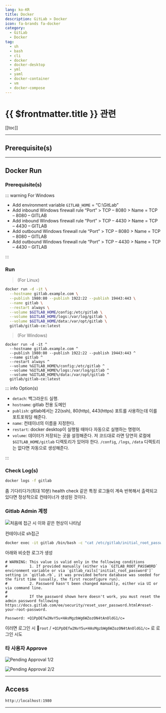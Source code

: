 ```yaml
---
lang: ko-KR
title: Docker
description: GitLab > Docker
icon: fa-brands fa-docker
category:
  - GitLab
  - Docker
tag: 
  - sh
  - bash
  - cli
  - docker
  - docker-desktop
  - yml
  - yaml
  - docker-container
  - vm
  - docker-compose
---
```


# {{ $frontmatter.title }} 관련

[[toc]]

---

## Prerequisite(s)

<ShieldsGroup logos="docker,gitlab"/>

---

## Docker Run

### Prerequisite(s)

::: warning For Windows

- Add environment variable `GITLAB_HOME` = “C:\GitLab”
- Add inbound Windows firewall rule “Port” > TCP – 8080 > Name = TCP – 8080 – GITLAB
- Add inbound Windows firewall rule “Port” > TCP – 4430 > Name = TCP – 4430 – GITLAB
- Add outbound Windows firewall rule “Port” > TCP – 8080 > Name = TCP – 8080 – GITLAB
- Add outbound Windows firewall rule “Port” > TCP – 4430 > Name = TCP – 4430 – GITLAB

:::


### Run

> (For Linux)

```sh
docker run -d -it \
  --hostname gitlab.example.com \
  --publish 1980:80 --publish 1922:22 --publish 19443:443 \
  --name gitlab \
  --restart always \
  --volume $GITLAB_HOME/config:/etc/gitlab \
  --volume $GITLAB_HOME/logs:/var/log/gitlab \
  --volume $GITLAB_HOME/data:/var/opt/gitlab \
  gitlab/gitlab-ce:latest
```

> (For Windows)

```batch
docker run -d -it ^
  --hostname gitlab.example.com ^
  --publish 1980:80 --publish 1922:22 --publish 19443:443 ^
  --name gitlab ^
  --restart always ^
  --volume %GITLAB_HOME%/config:/etc/gitlab ^
  --volume %GITLAB_HOME%/logs:/var/log/gitlab ^
  --volume %GITLAB_HOME%/data:/var/opt/gitlab ^
  gitlab/gitlab-ce:latest
```

::: info Option(s)

- `detach`: 백그라운드 실행.
- `hostname`: gitlab 전용 도메인
- `publish`: gitlab에서는 22(ssh), 80(http), 443(https) 포트를 사용하는데 이를 포트포워딩 해준다.
- `name`: 컨테이너의 이름을 지정한다.
- `restart`: docker desktop이 실행될 때마다 자동으로 실행하는 명령어.
- `volume`: 데이터가 저장되는 곳을 설정해준다. 저 코드대로 라면 당연히 로컬에 `$GITLAB_HOME/gitlab` 디렉토리가 있어야 한다. ``/config``, ``/logs``, ``/data`` 디렉토리는 없다면 자동으로 생성해준다.

:::

### Check Log(s)

```sh
docker logs -f gitlab
```

좀 기다리다가(최대 10분) health check 같은 특정 로그들이 계속 반복해서 출력되고 있다면 정상적으로 컨테이너가 생성된 것이다.

### Gitlab Admin 계정

![처음에 접근 시 이와 같은 현상이 나타남](/images/gitlab/docker/pending-approval-1.png)

컨테이너로 sh접근

```sh
docker exec -it gitlab /bin/bash -c "cat /etc/gitlab/initial_root_password" # 출력된 로그에서 Password 부분을 다른 데 기록해두자. 
```

아래와 비슷한 로그가 생성

```
# WARNING: This value is valid only in the following conditions
#          1. If provided manually (either via `GITLAB_ROOT_PASSWORD` environment variable or via `gitlab_rails['initial_root_password']` setting in `gitlab.rb`, it was provided before database was seeded for the first time (usually, the first reconfigure run).
#          2. Password hasn't been changed manually, either via UI or via command line.
#
#          If the password shown here doesn't work, you must reset the admin password following https://docs.gitlab.com/ee/security/reset_user_password.html#reset-your-root-password.

Password: +Q1PpDEfw2NvY5u+HAsMgzbWg6WZozON4tAnOldG1/c=
```

이러면 로그인 시 🔑`root` / `+Q1PpDEfw2NvY5u+HAsMgzbWg6WZozON4tAnOldG1/c=` 로 로그인 시도

### 타 사용자 Approve

![Pending Approval 1/2](/images/gitlab/docker/pending-approval-2.png)

![Pending Approval 2/2](/images/gitlab/docker/pending-approval-3.png)

---

## Access

```
http://localhost:1980
```
---

<TagLinks />